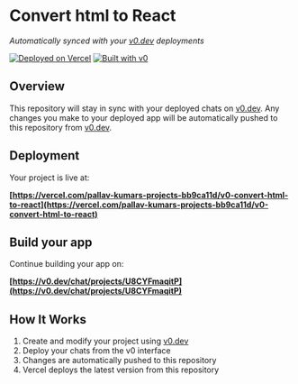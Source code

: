 # Convert html to React

*Automatically synced with your [v0.dev](https://v0.dev) deployments*

[![Deployed on Vercel](https://img.shields.io/badge/Deployed%20on-Vercel-black?style=for-the-badge&logo=vercel)](https://vercel.com/pallav-kumars-projects-bb9ca11d/v0-convert-html-to-react)
[![Built with v0](https://img.shields.io/badge/Built%20with-v0.dev-black?style=for-the-badge)](https://v0.dev/chat/projects/U8CYFmaqitP)

## Overview

This repository will stay in sync with your deployed chats on [v0.dev](https://v0.dev).
Any changes you make to your deployed app will be automatically pushed to this repository from [v0.dev](https://v0.dev).

## Deployment

Your project is live at:

**[https://vercel.com/pallav-kumars-projects-bb9ca11d/v0-convert-html-to-react](https://vercel.com/pallav-kumars-projects-bb9ca11d/v0-convert-html-to-react)**

## Build your app

Continue building your app on:

**[https://v0.dev/chat/projects/U8CYFmaqitP](https://v0.dev/chat/projects/U8CYFmaqitP)**

## How It Works

1. Create and modify your project using [v0.dev](https://v0.dev)
2. Deploy your chats from the v0 interface
3. Changes are automatically pushed to this repository
4. Vercel deploys the latest version from this repository